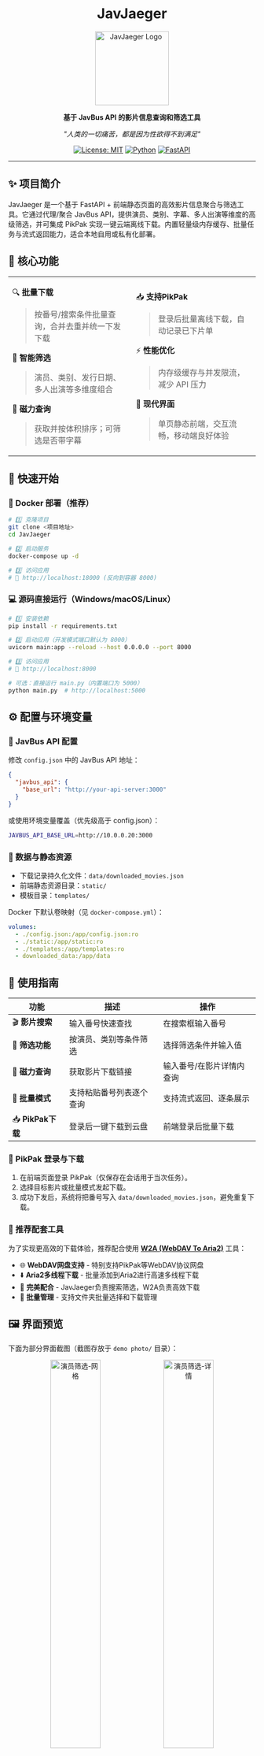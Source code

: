 <div align="center">

# JavJaeger

<img src="static/logo.jpg" alt="JavJaeger Logo" width="150" height="150">

**基于 JavBus API 的影片信息查询和筛选工具**

*"人类的一切痛苦，都是因为性欲得不到满足"*

[![License: MIT](https://img.shields.io/badge/License-MIT-yellow.svg)](https://opensource.org/licenses/MIT)
[![Python](https://img.shields.io/badge/Python-3.11+-blue.svg)](https://www.python.org/)
[![FastAPI](https://img.shields.io/badge/FastAPI-0.95%2B-green.svg)](https://fastapi.tiangolo.com/)

</div>

---

## ✨ 项目简介

JavJaeger 是一个基于 FastAPI + 前端静态页面的高效影片信息聚合与筛选工具。它通过代理/聚合 JavBus API，提供演员、类别、字幕、多人出演等维度的高级筛选，并可集成 PikPak 实现一键云端离线下载。内置轻量级内存缓存、批量任务与流式返回能力，适合本地自用或私有化部署。

## 🔑 核心功能

<table>
<tr>
<td width="50%">

🔍 **批量下载**
> 按番号/搜索条件批量查询，合并去重并统一下发下载

🎯 **智能筛选** 
> 演员、类别、发行日期、多人出演等多维度组合

🧲 **磁力查询**
> 获取并按体积排序；可筛选是否带字幕

</td>
<td width="50%">

📥 **支持PikPak**
> 登录后批量离线下载，自动记录已下片单

⚡ **性能优化**
> 内存级缓存与并发限流，减少 API 压力

🎨 **现代界面**
> 单页静态前端，交互流畅，移动端良好体验

</td>
</tr>
</table>

## 🚀 快速开始

### 🐳 Docker 部署（推荐）

```bash
# 1️⃣ 克隆项目
git clone <项目地址>
cd JavJaeger

# 2️⃣ 启动服务
docker-compose up -d

# 3️⃣ 访问应用
# 🔗 http://localhost:18000 (反向到容器 8000)
```

### 💻 源码直接运行（Windows/macOS/Linux）

```bash
# 1️⃣ 安装依赖
pip install -r requirements.txt

# 2️⃣ 启动应用（开发模式端口默认为 8000）
uvicorn main:app --reload --host 0.0.0.0 --port 8000

# 3️⃣ 访问应用
# 🔗 http://localhost:8000

# 可选：直接运行 main.py（内置端口为 5000）
python main.py  # http://localhost:5000
```

## ⚙️ 配置与环境变量

### 📡 JavBus API 配置

修改 `config.json` 中的 JavBus API 地址：

```json
{
  "javbus_api": {
    "base_url": "http://your-api-server:3000"
  }
}
```

或使用环境变量覆盖（优先级高于 config.json）：

```bash
JAVBUS_API_BASE_URL=http://10.0.0.20:3000
```

### 📁 数据与静态资源
- 下载记录持久化文件：`data/downloaded_movies.json`
- 前端静态资源目录：`static/`
- 模板目录：`templates/`

Docker 下默认卷映射（见 `docker-compose.yml`）：

```yaml
volumes:
  - ./config.json:/app/config.json:ro
  - ./static:/app/static:ro
  - ./templates:/app/templates:ro
  - downloaded_data:/app/data
```

## 📖 使用指南

| 功能 | 描述 | 操作 |
|------|------|------|
| 🎬 **影片搜索** | 输入番号快速查找 | 在搜索框输入番号 |
| 🎯 **筛选功能** | 按演员、类别等条件筛选 | 选择筛选条件并输入值 |
| 🧲 **磁力查询** | 获取影片下载链接 | 输入番号/在影片详情内查询 |
| 🧾 **批量模式** | 支持粘贴番号列表逐个查询 | 支持流式返回、逐条展示 |
| 📥 **PikPak下载** | 登录后一键下载到云盘 | 前端登录后批量下载 |

### 🔐 PikPak 登录与下载
1. 在前端页面登录 PikPak（仅保存在会话用于当次任务）。
2. 选择目标影片或批量模式发起下载。
3. 成功下发后，系统将把番号写入 `data/downloaded_movies.json`，避免重复下载。

### 🚀 推荐配套工具

为了实现更高效的下载体验，推荐配合使用 [**W2A (WebDAV To Aria2)**](https://github.com/cnlutong/W2A) 工具：

- 🌐 **WebDAV网盘支持** - 特别支持PikPak等WebDAV协议网盘
- ⬇️ **Aria2多线程下载** - 批量添加到Aria2进行高速多线程下载  
- 🎯 **完美配合** - JavJaeger负责搜索筛选，W2A负责高效下载
- 📁 **批量管理** - 支持文件夹批量选择和下载管理

## 🖼️ 界面预览

下面为部分界面截图（截图存放于 `demo photo/` 目录）：

<div align="center">

<img src="demo photo/演员刷选0.png" alt="演员筛选-网格" width="45%" />
<img src="demo photo/演员刷选1.png" alt="演员筛选-详情" width="45%" />

<img src="demo photo/演员刷选2.png" alt="演员筛选-多条件" width="45%" />
<img src="demo photo/类别筛选0.png" alt="类别筛选" width="45%" />

<img src="demo photo/排行榜获取影片0.png" alt="排行榜获取影片" width="90%" />

</div>

## 🧩 API 速览

后端提供了若干 HTTP API，前端已封装常用路径：

```text
GET  /                      # 前端主页
GET  /api/system/info       # 系统与版本信息
GET  /api/movies            # 影片列表（分页），支持多条件筛选（支持 actorCountFilter）
GET  /api/movies/all        # 聚合所有页结果（含限流与最大页数保护）
GET  /api/movies/{id}       # 单片详情
GET  /api/magnets/{id}      # 磁力列表（支持 hasSubtitle=true/false；source=javbus|cilisousuo）
POST /api/movies/batch      # 批量获取详情+最佳磁力（JSON 列表）
POST /api/movies/batch-stream    # 批量流式获取（SSE 风格 text/plain）
POST /api/movies/recognize       # 从 HTML 解析影片并可选自动下载
POST /api/movies/download-by-codes   # 传入番号字符串，自动查找并下发下载

POST /api/pikpak/login      # PikPak 登录
POST /api/pikpak/download   # PikPak 批量离线下载

GET  /api/downloaded-movies             # 已下载番号列表
GET  /api/downloaded-movies/{movie_id}  # 检查是否已下载
```

参数说明要点：
- `actorCountFilter`：'1' | '2' | '3' | '<=2' | '<=3' | '>=3' | '>=4'
- `hasSubtitle`：'true' | 'false'
- `source`：'javbus'（默认）| 'cilisousuo'

## 🛠️ 技术栈

<div align="center">

| 类别 | 技术 |
|------|------|
| **后端** | FastAPI + Python |
| **前端** | HTML/CSS/JavaScript |
| **部署** | Docker + Nginx |
| **API** | JavBus API |
| **下载** | PikPak API |

</div>

## 🧱 目录结构（节选）

```text
JavJaeger/
├─ main.py                  # FastAPI 入口（含缓存、路由、PikPak集成）
├─ static/                  # 前端静态资源（app.js / app_optimized.js / 样式 / 头像）
├─ templates/
│  └─ index.html            # 首页模板
├─ data/
│  └─ downloaded_movies.json# 已下载记录
├─ config.json              # API 配置（可被环境变量覆盖）
├─ docker-compose.yml       # 一键部署
├─ Dockerfile               # 最小化镜像，多阶段构建
└─ cilisousuo_cli.py        # 备用磁力源（cilisousuo）
```

## 🧪 开发与调试

- 开启热重载：`uvicorn main:app --reload`（默认 8000 端口）
- 本地修改静态文件与模板可即时生效（源码运行时）。
- 日志等级已设为 INFO，可在 `main.py` 中调整。

## 📦 生产部署建议

- 推荐 Docker 方式，容器内使用 `uvicorn` 以单进程运行，前置 Nginx 静态与反向代理（仓库含 `nginx.conf` 可参考自配）。
- 设置 `JAVBUS_API_BASE_URL` 为内网可达地址，减少跨网延迟。
- 挂载 `data/` 目录至持久卷以保存下载记录。

## ❓ 常见问题

<details>
<summary><strong>Q: 端口被占用怎么办？</strong></summary>

A: 修改 `docker-compose.yml` 中的端口映射：
```yaml
ports:
  - "18000:8000" 
```
</details>

<details>
<summary><strong>Q: API 连接失败？</strong></summary>

A: 检查 `config.json` 中的 API 地址是否正确，确保 JavBus API 服务正常运行
</details>

<details>
<summary><strong>Q: 如何查看日志？</strong></summary>

A: 使用以下命令查看日志：
```bash
docker-compose logs -f javjaeger
```
</details>

<details>
<summary><strong>Q: 为什么我看不到字幕筛选结果？</strong></summary>

A: 字幕筛选在磁力级别实现（`/api/magnets/{id}`），影片列表级别不会体现；若磁力源不提供字幕字段，可能无法筛选（如 `cilisousuo`）。
</details>

<details>
<summary><strong>Q: 批量模式为什么看起来“卡住”？</strong></summary>

A: 批量接口默认串并结合并发（含限流与分页抓取），时间与条目数和上游响应有关。建议使用流式接口 `/api/movies/batch-stream` 获取实时进度。
</details>

## 📄 许可证

本项目采用 [MIT License](LICENSE) 开源协议

---

<div align="center">

⚠️ **免责声明**

本项目仅供学习研究使用，请遵守相关法律法规
**如果这个项目对你有帮助，请给个 ⭐ Star！**

</div>